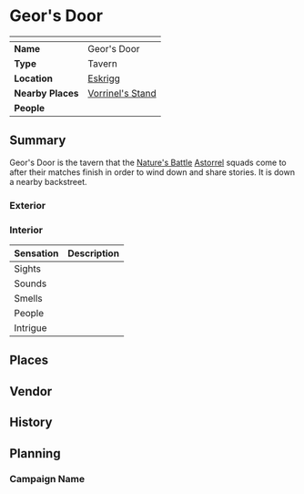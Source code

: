 # Geor's Door

| []() | |
| --- | --- |
| **Name** | Geor's Door |
| **Type** | Tavern |
| **Location** | [Eskrigg](../../settlements/cities/eskrigg.md) |
| **Nearby Places** | [Vorrinel's Stand](../government/vorrinels-stand.md) |
| **People** | |

## Summary

Geor's Door is the tavern that the [Nature's Battle](../../../mechanics/roleplay/natures-battle.md) [Astorrel](../../../organisations/government/astorrel/astorrel.md) squads come to after their matches finish in order to wind down and share stories. It is down a nearby backstreet.

### Exterior

### Interior

| Sensation | Description |
| ---- | --- |
| Sights | |
| Sounds | |
| Smells | |
| People | |
| Intrigue | |

## Places

## Vendor

## History

## Planning

### Campaign Name
